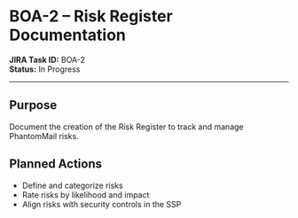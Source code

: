 # BOA-2 – Risk Register Documentation

**JIRA Task ID:** BOA-2  
**Status:** In Progress  

---

## Purpose  
Document the creation of the Risk Register to track and manage PhantomMail risks.

## Planned Actions  
- Define and categorize risks  
- Rate risks by likelihood and impact  
- Align risks with security controls in the SSP  
